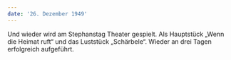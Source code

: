 ```yaml
---
date: '26. Dezember 1949'
---
```


Und wieder wird am Stephanstag Theater gespielt. Als Hauptstück „Wenn die Heimat ruft“ und das Luststück „Schärbele“. Wieder an drei Tagen erfolgreich aufgeführt.

